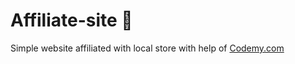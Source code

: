 # Affiliate-site :money_mouth_face:                                                                                  
Simple website affiliated with local store
 with help of <a href="http://johnelder.com/">Codemy.com</a>

